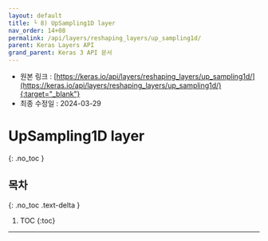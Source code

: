 ```yaml
---
layout: default
title: └ 8) UpSampling1D layer
nav_order: 14+08
permalink: /api/layers/reshaping_layers/up_sampling1d/
parent: Keras Layers API
grand_parent: Keras 3 API 문서
---
```


* 원본 링크 : [https://keras.io/api/layers/reshaping_layers/up_sampling1d/](https://keras.io/api/layers/reshaping_layers/up_sampling1d/){:target="_blank"}
* 최종 수정일 : 2024-03-29

# UpSampling1D layer
{: .no_toc }

## 목차
{: .no_toc .text-delta }

1. TOC
{:toc}

---
